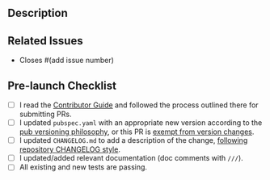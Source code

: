 ## Description

<!--- Describe your changes in detail -->

## Related Issues

- Closes #(add issue number)

## Pre-launch Checklist

- [ ] I read the [Contributor Guide] and followed the process outlined there for submitting PRs.
- [ ] I updated `pubspec.yaml` with an appropriate new version according to the [pub versioning philosophy], or this PR is [exempt from version changes].
- [ ] I updated `CHANGELOG.md` to add a description of the change, [following repository CHANGELOG style].
- [ ] I updated/added relevant documentation (doc comments with `///`).
- [ ] All existing and new tests are passing.

<!-- Links -->
[Contributor Guide]: https://github.com/ricardodalarme/flutter_card_swiper/blob/main/CONTRIBUTING.md
[pub versioning philosophy]: https://dart.dev/tools/pub/versioning
[exempt from version changes]: https://github.com/ricardodalarme/flutter_card_swiper/blob/chore/add-a-contributing-guide/CONTRIBUTING.md#version
[following repository CHANGELOG style]:https://github.com/ricardodalarme/flutter_card_swiper/blob/chore/add-a-contributing-guide/CONTRIBUTING.md#changelog
